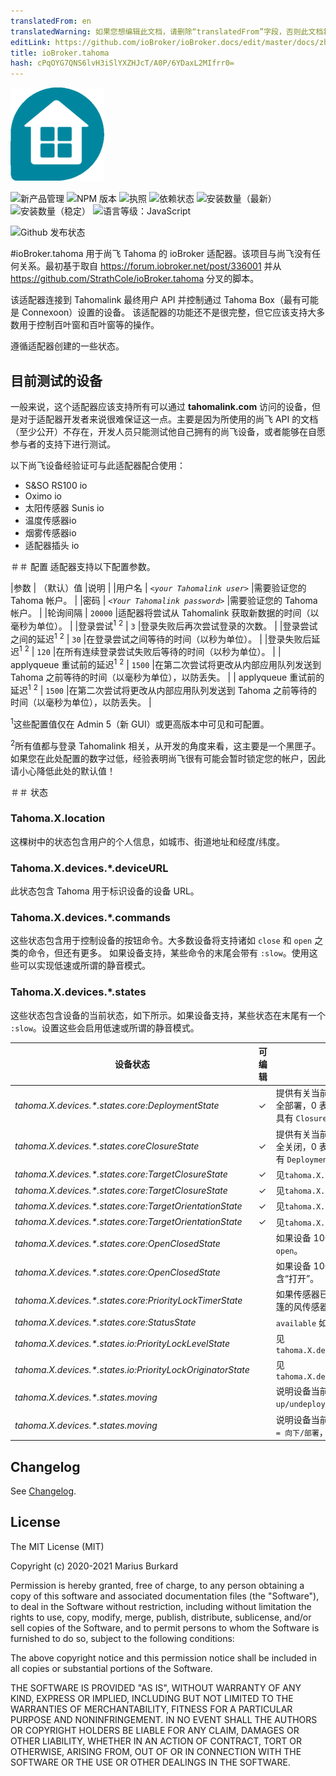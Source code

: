 ```yaml
---
translatedFrom: en
translatedWarning: 如果您想编辑此文档，请删除“translatedFrom”字段，否则此文档将再次自动翻译
editLink: https://github.com/ioBroker/ioBroker.docs/edit/master/docs/zh-cn/adapterref/iobroker.tahoma/README.md
title: ioBroker.tahoma
hash: cPqOYG7QNS6lvH3iSlYXZHJcT/A0P/6YDaxL2MIfrr0=
---
```

![标识](../../../en/adapterref/iobroker.tahoma/admin/tahoma.png)

![新产品管理](https://nodei.co/npm/iobroker.tahoma.png?downloads=true)
![NPM 版本](https://img.shields.io/npm/v/iobroker.tahoma.svg)
![执照](https://img.shields.io/badge/license-MIT-blue.svg?style=flat)
![依赖状态](https://img.shields.io/david/Excodibur/iobroker.schwoerer-ventcube.svg)
![安装数量（最新）](http://iobroker.live/badges/tahoma-installed.svg)
![安装数量（稳定）](http://iobroker.live/badges/tahoma-stable.svg)
![语言等级：JavaScript](https://img.shields.io/lgtm/grade/javascript/g/Excodibur/ioBroker.tahoma.svg?logo=lgtm&logoWidth=18)

![Github 发布状态](https://github.com/Excodibur/iobroker.tahoma/workflows/Build%2C%20Test%20and%20Release/badge.svg)

#ioBroker.tahoma
用于尚飞 Tahoma 的 ioBroker 适配器。该项目与尚飞没有任何关系。最初基于取自 https://forum.iobroker.net/post/336001 并从 https://github.com/StrathCole/ioBroker.tahoma 分叉的脚本。

该适配器连接到 Tahomalink 最终用户 API 并控制通过 Tahoma Box（最有可能是 Connexoon）设置的设备。
该适配器的功能还不是很完整，但它应该支持大多数用于控制百叶窗和百叶窗等的操作。

遵循适配器创建的一些状态。

## 目前测试的设备
一般来说，这个适配器应该支持所有可以通过 __tahomalink.com__ 访问的设备，但是对于适配器开发者来说很难保证这一点。主要是因为所使用的尚飞 API 的文档（至少公开）不存在，开发人员只能测试他自己拥有的尚飞设备，或者能够在自愿参与者的支持下进行测试。

以下尚飞设备经验证可与此适配器配合使用：

- S&SO RS100 io
- Oximo io
- 太阳传感器 Sunis io
- 温度传感器io
- 烟雾传感器io
- 适配器插头 io

＃＃ 配置
适配器支持以下配置参数。

|参数 | （默认）值 |说明 |
|用户名 | _`<your Tahomalink user>`_ |需要验证您的 Tahoma 帐户。 |
|密码 | _`<Your Tahomalink password>`_ |需要验证您的 Tahoma 帐户。 |
|轮询间隔 | `20000` |适配器将尝试从 Tahomalink 获取新数据的时间（以毫秒为单位）。 |
|登录尝试<sup>1</sup> <sup>2</sup> | `3` |登录失败后再次尝试登录的次数。 |
|登录尝试之间的延迟<sup>1</sup> <sup>2</sup> | `30` |在登录尝试之间等待的时间（以秒为单位）。 |
|登录失败后延迟<sup>1</sup> <sup>2</sup> | `120` |在所有连续登录尝试失败后等待的时间（以秒为单位）。 |
| applyqueue 重试前的延迟<sup>1</sup> <sup>2</sup> | `1500` |在第二次尝试将更改从内部应用队列发送到 Tahoma 之前等待的时间（以毫秒为单位），以防丢失。 |
| applyqueue 重试前的延迟<sup>1</sup> <sup>2</sup> | `1500` |在第二次尝试将更改从内部应用队列发送到 Tahoma 之前等待的时间（以毫秒为单位），以防丢失。 |

<sup>1</sup>这些配置值仅在 Admin 5（新 GUI）或更高版本中可见和可配置。

<sup>2</sup>所有值都与登录 Tahomalink 相关，从开发的角度来看，这主要是一个黑匣子。如果您在此处配置的数字过低，经验表明尚飞很有可能会暂时锁定您的帐户，因此请小心降低此处的默认值！

＃＃ 状态
### Tahoma.X.location
这棵树中的状态包含用户的个人信息，如城市、街道地址和经度/纬度。

### Tahoma.X.devices.*.deviceURL
此状态包含 Tahoma 用于标识设备的设备 URL。

### Tahoma.X.devices.*.commands
这些状态包含用于控制设备的按钮命令。大多数设备将支持诸如 `close` 和 `open` 之类的命令，但还有更多。
如果设备支持，某些命令的末尾会带有 `:slow`。使用这些可以实现低速或所谓的静音模式。

### Tahoma.X.devices.*.states
这些状态包含设备的当前状态，如下所示。如果设备支持，某些状态在末尾有一个 `:slow`。设置这些会启用低速或所谓的静音模式。

|设备状态 |可编辑 |用途/说明 |
|-------------------------------------------------------------|----------|---------------------|
| _tahoma.X.devices.*.states.core:DeploymentState_ | &#10003; |提供有关当前部署状态的信息并对其进行控制。 100 表示完全部署，0 表示未部署。并非所有设备都具有此值，有些设备具有 `ClosureState`。 |
| _tahoma.X.devices.*.states.coreClosureState_ | &#10003; |提供有关当前关闭状态的信息并对其进行控制。 100 表示完全关闭，0 表示打开。并非所有设备都具有此值，有些设备具有 `DeploymentState`。 |
| _tahoma.X.devices.*.states.core:TargetClosureState_ | &#10003; |见`tahoma.X.devices.*.states.core:ClosureState` |
| _tahoma.X.devices.*.states.core:TargetClosureState_ | &#10003; |见`tahoma.X.devices.*.states.core:ClosureState` |
| _tahoma.X.devices.*.states.core:TargetOrientationState_ | &#10003; |见`tahoma.X.devices.*.states.core:OrientationState` |
| _tahoma.X.devices.*.states.core:TargetOrientationState_ | &#10003; |见`tahoma.X.devices.*.states.core:OrientationState` |
| _tahoma.X.devices.*.states.core:OpenClosedState_ | |如果设备 100% 关闭或 0% 部署，则包含 `closed`，否则包含 `open`。 |
| _tahoma.X.devices.*.states.core:OpenClosedState_ | |如果设备 100% 关闭或 0% 部署，则包含“关闭”，否则包含“打开”。 |
| _tahoma.X.devices.*.states.core:PriorityLockTimerState_ | |如果传感器已锁定设备，请在此处说明，例如。 G。挡住遮阳篷的风传感器。 |
| _tahoma.X.devices.*.states.core:StatusState_ | | `available` 如果设备当前可用。 |
| _tahoma.X.devices.*.states.io:PriorityLockLevelState_ | |见`tahoma.X.devices.*.states.core:PriorityLockTimerState` |
| _tahoma.X.devices.*.states.io:PriorityLockOriginatorState_ | |见`tahoma.X.devices.*.states.core:PriorityLockTimerState` |
| _tahoma.X.devices.*.states.moving_ | |说明设备当前是否正在移动。 `0 = stopped`、`1 = up/undeploy`、`2 = down/deploy`、`3 = unknown direction` |
| _tahoma.X.devices.*.states.moving_ | |说明设备当前是否正在移动。 `0 = 停止`，`1 = 向上/未部署`，`2 = 向下/部署`，`3 = 未知方向` |

## Changelog
See [Changelog](https://github.com/Excodibur/ioBroker.tahoma/blob/master/CHANGELOG.md).

## License

The MIT License (MIT)

Copyright (c) 2020-2021 Marius Burkard

Permission is hereby granted, free of charge, to any person obtaining a copy
of this software and associated documentation files (the "Software"), to deal
in the Software without restriction, including without limitation the rights
to use, copy, modify, merge, publish, distribute, sublicense, and/or sell
copies of the Software, and to permit persons to whom the Software is
furnished to do so, subject to the following conditions:

The above copyright notice and this permission notice shall be included in
all copies or substantial portions of the Software.

THE SOFTWARE IS PROVIDED "AS IS", WITHOUT WARRANTY OF ANY KIND, EXPRESS OR
IMPLIED, INCLUDING BUT NOT LIMITED TO THE WARRANTIES OF MERCHANTABILITY,
FITNESS FOR A PARTICULAR PURPOSE AND NONINFRINGEMENT. IN NO EVENT SHALL THE
AUTHORS OR COPYRIGHT HOLDERS BE LIABLE FOR ANY CLAIM, DAMAGES OR OTHER
LIABILITY, WHETHER IN AN ACTION OF CONTRACT, TORT OR OTHERWISE, ARISING FROM,
OUT OF OR IN CONNECTION WITH THE SOFTWARE OR THE USE OR OTHER DEALINGS IN
THE SOFTWARE.